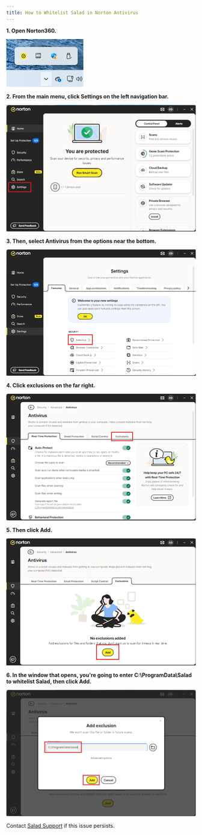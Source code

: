 ```yaml
---
title: How to Whitelist Salad in Norton Antivirus
---
```


**1. Open Norton360.**

![mceclip0.png](././content/images/Troubleshooting/Antivirus/How-to-Whitelist-Salad-in-Norton-Antivirus-1.png)

**2. From the main menu, click Settings on the left navigation bar.**

![norton1.png](./content/images/Troubleshooting/Antivirus/How-to-Whitelist-Salad-in-Norton-Antivirus-2.png)

**3. Then, select Antivirus from the options near the bottom.**

![norton2.png](./content/images/Troubleshooting/Antivirus/How-to-Whitelist-Salad-in-Norton-Antivirus-3.png)

**4. Click exclusions on the far right.**

![norton3.png](./content/images/Troubleshooting/Antivirus/How-to-Whitelist-Salad-in-Norton-Antivirus-4.png)

**5. Then click Add.**

![norton4.png](./content/images/Troubleshooting/Antivirus/How-to-Whitelist-Salad-in-Norton-Antivirus-5.png)

**6. In the window that opens, you're going to enter C:\ProgramData\Salad to whitelist Salad, then click Add.**

![norton5.png](./content/images/Troubleshooting/Antivirus/How-to-Whitelist-Salad-in-Norton-Antivirus-6.png)

Contact [Salad Support](/docs/Guides/Your-PC/216-how-to-create-a-support-ticket) if this issue persists.
